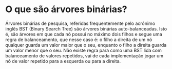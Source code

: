 # O que são árvores binárias?

Árvores binárias de pesquisa, referidas frequentemente pelo acrônimo inglês BST (Binary Search Tree) são árvores binárias auto-balanceadas. Isto é, são árvores em que cada nó possui no máximo dois filhos e segue uma regra de balanceamento, que nesse caso é: o filho a direita de um nó qualquer guarda um valor maior que o seu, enquanto o filho a direita guarda um valor menor que o seu. Não existe regra para como uma BST lida com balanceamento de valores repetidos, vai de cada implementação jogar um nó de valor repetido para a esquerda ou para a direita.